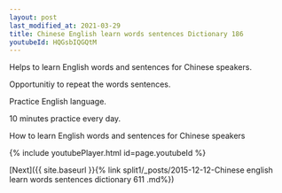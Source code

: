```yaml
---
layout: post
last_modified_at: 2021-03-29
title: Chinese English learn words sentences Dictionary 186 
youtubeId: HQGsbIQGQtM
---
```

 
 
Helps to learn English words and sentences for Chinese speakers.

Opportunitiy to repeat the words sentences. 

Practice English language. 
 
10 minutes practice every day. 
 
How to learn English words and sentences for Chinese speakers 
 
{% include youtubePlayer.html id=page.youtubeId %}
 
 
[Next]({{ site.baseurl }}{% link  split1/_posts/2015-12-12-Chinese english learn words sentences dictionary 611 .md%})
 

